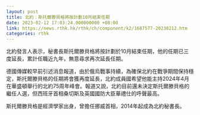 ```yaml
---
layout: post
title: 北約：斯托爾滕貝格將按計劃10月結束任期
date: 2023-02-12 17:03:24.000000000 +08:00
link: https://news.rthk.hk/rthk/ch/component/k2/1687577-20230212.htm
categories: rthk
---
```


北約發言人表示，秘書長斯托爾滕貝格將按計劃於10月結束任期，他的任期已三度延長，累計任職近九年，無意尋求再次延長任期。

德國傳媒較早前引述消息報道，由於俄烏戰事持續，為確保北約在戰爭期間保持穩定，斯托爾滕貝格的任期將會獲再度延長，北約成員國希望他能主持2024年4月在華盛頓舉行的北約75周年峰會。報道又說，北約目前還未決定斯托爾滕貝格的繼任人選，但西班牙首相桑切斯及英國國防大臣華禮仕的呼聲最高。

斯托爾滕貝格是經濟學家出身，曾擔任挪威首相，2014年起成為北約秘書長。
